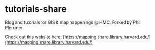 # tutorials-share
Blog and tutorials for GIS &amp; map happenings @ HMC. Forked by Phil Plencner.

Check out this website here: [https://mapping.share.library.harvard.edu/](https://mapping.share.library.harvard.edu/)
